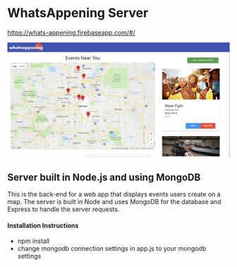 # WhatsAppening Server
https://whats-appening.firebaseapp.com/#/

![screenshot](https://raw.githubusercontent.com/brandonhenning/whatsappening-server/master/screenshots/Screen%20Shot%202018-07-10%20at%2010.15.24%20AM.png)

## Server built in Node.js and using MongoDB
This is the back-end for a web app that displays events users create on a map. The server is built in Node and uses MongoDB for the database and Express to handle the server requests. 

#### Installation Instructions
- npm install 
- change mongodb connection settings in app.js to your mongodb settings

